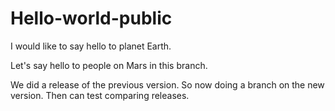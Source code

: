 # Hello-world-public
I would like to say hello to planet Earth.

Let's say hello to people on Mars in this branch.

We did a release of the previous version. So now doing a branch on the new version. Then can test comparing releases.
